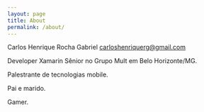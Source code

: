 ```yaml
---
layout: page
title: About
permalink: /about/
---
```

Carlos Henrique Rocha Gabriel
carloshenriquerg@gmail.com

Developer Xamarin Sênior no Grupo Mult em Belo Horizonte/MG.

Palestrante de tecnologias mobile.

Pai e marido. 

Gamer.